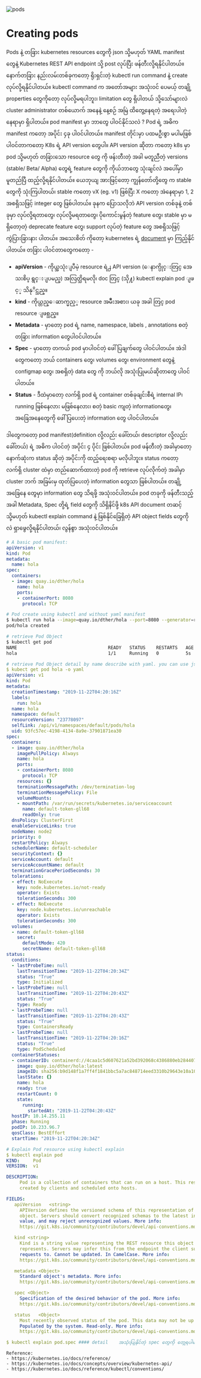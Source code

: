![pods](https://github.com/mm-k8s-ug/mm-k8s-articles/blob/master/photo/pods3.svg)
# Creating pods

   Pods နဲ့ တခြား kubernetes resources တွေကို json သို့မဟုတ် YAML manifest တွေနဲ့ Kubernetes REST API endpoint သို့ post လုပ်ပြီး ဖန်တီးလို့ရနိုင်ပါတယ်။ နောက်တခြား နည်းလမ်းတစ်ခုကတော့ ရိုးရှင်းတဲ့ kubectl run command နဲ့ create လုပ်လို့ရနိုင်ပါတယ်။ kubectl command က အတော်အများ အသုံးဝင် ပေမယ့် တချို့ properties တွေကိုတော့ လုပ်လို့မရပါဘူး၊ limitation တွေ ရှိပါတယ် သို့သော်များလဲ cluster administrator တစ်ယောက် အနေနဲ့ နေ့စဉ် အမြဲ ထိတွေ့နေရတဲ့ အရေးပါတဲ့ နေရာမှာ ရှိပါတယ်။ pod manifest မှာ ဘာတွေ ပါဝင်နိုင်သလဲ ? Pod ရဲ့ အဓိက manifest ကတော့ အပိုင်း ၄ခု ပါဝင်ပါတယ်။ manifest တိုင်းမှာ ပထမဦးစွာ မပါမဖြစ်ပါဝင်တာကတော့ K8s ရဲ့ API version တွေပါ။ API version ဆိုတာ ကတော့ k8s မှာ pod သို့မဟုတ် တခြားသော resource တွေ ကို ဖန်းတီးတဲ့ အခါ မတူညီတဲ့ versions (stable/ Beta/ Alpha) တွေရဲ့ feature တွေကို ကိုယ်ဘာတွေ သုံးချင်လဲ အပေါ်မှာ မူတည်ပြီ ထည့်လို့ရနိုင်ပါတယ်။ ယေဘုယျ အားဖြင့်တော့ ကျွန်တော်တို့တွေ က stable တွေကို သုံးကြပါတယ်၊ stable ကတော့ vX (eg. v1) ဖြစ်ပြီး X ကတော့ အဲနေရာမှာ 1, 2 အစရှိသဖြင့် integer တွေ ဖြစ်ပါတယ်။ ခုနက ပြောသလိုဘဲ API version တစ်ခုနဲ့ တစ်ခုမှာ လုပ်လို့ရတာတွေ၊ လုပ်လို့မရတာတွေ၊ ပိုကောင်းမွန်တဲ့ feature တွေ၊ stable မှာ မရှိတော့တဲ့ deprecate feature တွေ၊ support လုပ်တဲ့ feature တွေ အစရှိသဖြင့် ကွဲပြားခြားနား ပါတယ်။ အသေးစိတ် ကိုတော့ kubernetes ရဲ့ [document](https://kubernetes.io/docs/concepts/overview/kubernetes-api/) မှာ ကြည့်နိုင်ပါတယ်။ တခြား ပါဝင်တာတွေကတော့ -
   
   
 -    **apiVersion** - ကိုယ္အသုံးျပဳမဲ့ resource ရဲ႕ API version (ေနာက္ပိုင္းတြင္ အေသးစိပ္ ရွင္းျပမည္) အလြတ္သိရမလို၊ doc တြင္ (သို႔) kubectl explain pod ျဖင့္ သိနုိင္သည္။
 - **kind** - ကိုယ္တည္ေဆာက္မည့္ resource အမ်ိဳးအစား၊ ယခု အခါ တြင္ pod resource ျဖစ္သည္။
 - **Metadata** - မှာတော့ pod ရဲ့ name, namespace, labels , annotations စတဲ့ တခြား information တွေပါဝင်ပါတယ်။
 -    **Spec** - မှာတော့ တကယ် pod မှာပါဝင်တဲ့ ဖေါ်ပြချက်တွေ ပါဝင်ပါတယ်။ အဲဒါ တွေကတော့ ဘယ် containers တွေ၊ volumes တွေ၊ environment တွေနဲ့ configmap တွေ၊ အစရှိတဲ့ data တွေ ကို ဘယ်လို အသုံးပြုမယ်ဆိုတာတွေ ပါဝင်ပါတယ်။
 -    **Status** - ဒီထဲမှာတော့ လက်ရှိ pod ရဲ့ container တစ်ခုချင်းစီရဲ့ internal IP၊ running ဖြစ်နေလား မဖြစ်နေလား၊ စတဲ့ basic ကျတဲ့ informationတွေ၊ အခြေအနေတွေကို ဖေါ်ပြပေးတဲ့ information တွေ ပါဝင်ပါတယ်။

   ဒါတွေကတော့ pod manifest(definition လို့လည်း ခေါ်တယ်၊ descriptor လို့လည်း ခေါ်တယ်) ရဲ့ အဓိက ပါဝင်တဲ့ အပိုင်း ၄ ပိုင်း ဖြစ်ပါတယ်။ pod ဖန်တီးတဲ့ အခါမှာတော့ နောက်ဆုံးက status ဆိုတဲ့ အပိုင်းကို ထည့်ရေးစရာ မလိုပါဘူး။ status ကတော့ လက်ရှိ cluster ထဲမှာ တည်ဆောက်ထားတဲ့ pod ကို retrieve လုပ်လိုက်တဲ့ အခါမှာ cluster ဘက် အခြမ်းမှ ထုတ်ပြပေးတဲ့ information တွေသာ ဖြစ်ပါတယ်။ တချို့ အခြေနေ တွေမှာ information တွေ သိရဖို့ အသုံးဝင်ပါတယ်။ pod တခုကို ဖန်တီးသည့် အခါ Metadata, Spec တို့ရဲ့ field တွေကို သိရှိနိင်ဖို့ k8s API document တဆင့် သို့မဟုတ် kubectl explain command နဲ့ ဖြစ်နိုင်ခြေရှိတဲ့ API object fields တွေကို လဲ ရှာဖွေလို့ရနိုင်ပါတယ်၊ လွန်စွာ အသုံးဝင်ပါတယ်။

```yaml
# A basic pod manifest:
apiVersion: v1
kind: Pod
metadata:
  name: hola
spec:
  containers:
  - image: quay.io/dther/hola
    name: hola
    ports:
    - containerPort: 8080
      protocol: TCP
```

```bash
# Pod create using kubectl and without yaml manifest
$ kubectl run hola --image=quay.io/dther/hola --port=8080 --generator=run-pod/v1
pod/hola created

# retrieve Pod Object
$ kubectl get pod
NAME                                  READY   STATUS    RESTARTS   AGE
hola                                  1/1     Running   0          5s
```
```yaml
# retrieve Pod Object detail by name describe with yaml. you can use json also.
$ kubect get pod hola -o yaml
apiVersion: v1
kind: Pod
metadata:
  creationTimestamp: "2019-11-22T04:20:16Z"
  labels:
    run: hola
  name: hola
  namespace: default
  resourceVersion: "23778097"
  selfLink: /api/v1/namespaces/default/pods/hola
  uid: 93fc57ec-4198-4134-8a9e-37901871ea30
spec:
  containers:
  - image: quay.io/dther/hola
    imagePullPolicy: Always
    name: hola
    ports:
    - containerPort: 8080
      protocol: TCP
    resources: {}
    terminationMessagePath: /dev/termination-log
    terminationMessagePolicy: File
    volumeMounts:
    - mountPath: /var/run/secrets/kubernetes.io/serviceaccount
      name: default-token-gll68
      readOnly: true
  dnsPolicy: ClusterFirst
  enableServiceLinks: true
  nodeName: node2
  priority: 0
  restartPolicy: Always
  schedulerName: default-scheduler
  securityContext: {}
  serviceAccount: default
  serviceAccountName: default
  terminationGracePeriodSeconds: 30
  tolerations:
  - effect: NoExecute
    key: node.kubernetes.io/not-ready
    operator: Exists
    tolerationSeconds: 300
  - effect: NoExecute
    key: node.kubernetes.io/unreachable
    operator: Exists
    tolerationSeconds: 300
  volumes:
  - name: default-token-gll68
    secret:
      defaultMode: 420
      secretName: default-token-gll68
status:
  conditions:
  - lastProbeTime: null
    lastTransitionTime: "2019-11-22T04:20:34Z"
    status: "True"
    type: Initialized
  - lastProbeTime: null
    lastTransitionTime: "2019-11-22T04:20:43Z"
    status: "True"
    type: Ready
  - lastProbeTime: null
    lastTransitionTime: "2019-11-22T04:20:43Z"
    status: "True"
    type: ContainersReady
  - lastProbeTime: null
    lastTransitionTime: "2019-11-22T04:20:16Z"
    status: "True"
    type: PodScheduled
  containerStatuses:
  - containerID: containerd://4caa1c5d607621a52bd392068c4386880eb2844070c3476e6e2cf6c90a16ce7d
    image: quay.io/dther/hola:latest
    imageID: sha256:b9d148f1a7ff4f1841bbc5a7ac848714eed3310b29643e10a104820a6a21bc94
    lastState: {}
    name: hola
    ready: true
    restartCount: 0
    state:
      running:
        startedAt: "2019-11-22T04:20:43Z"
  hostIP: 10.14.255.11
  phase: Running
  podIP: 10.233.96.7
  qosClass: BestEffort
  startTime: "2019-11-22T04:20:34Z"
```
```yaml
# Explain Pod resource using kubectl explain
$ kubectl explain pod
KIND:     Pod
VERSION:  v1

DESCRIPTION:
     Pod is a collection of containers that can run on a host. This resource is
     created by clients and scheduled onto hosts.

FIELDS:
   apiVersion	<string>
     APIVersion defines the versioned schema of this representation of an
     object. Servers should convert recognized schemas to the latest internal
     value, and may reject unrecognized values. More info:
     https://git.k8s.io/community/contributors/devel/api-conventions.md#resources

   kind	<string>
     Kind is a string value representing the REST resource this object
     represents. Servers may infer this from the endpoint the client submits
     requests to. Cannot be updated. In CamelCase. More info:
     https://git.k8s.io/community/contributors/devel/api-conventions.md#types-kinds

   metadata	<Object>
     Standard object's metadata. More info:
     https://git.k8s.io/community/contributors/devel/api-conventions.md#metadata

   spec	<Object>
     Specification of the desired behavior of the pod. More info:
     https://git.k8s.io/community/contributors/devel/api-conventions.md#spec-and-status

   status	<Object>
     Most recently observed status of the pod. This data may not be up to date.
     Populated by the system. Read-only. More info:
     https://git.k8s.io/community/contributors/devel/api-conventions.md#spec-and-status

$ kubectl explain pod.spec #### detail    အသုံးပြုနိုင်တဲ့ spec တွေကို တွေ့ရပါမယ်
```
```
Reference:
- https://kubernetes.io/docs/reference/
- https://kubernetes.io/docs/concepts/overview/kubernetes-api/
- https://kubernetes.io/docs/reference/kubectl/conventions/ 
```
